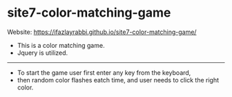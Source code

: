 # site7-color-matching-game
Website: https://ifazlayrabbi.github.io/site7-color-matching-game/

- This is a color matching game.
- Jquery is utilized.
---
- To start the game user first enter any key from the keyboard,
- then random color flashes eatch time, and user needs to click the right color.
